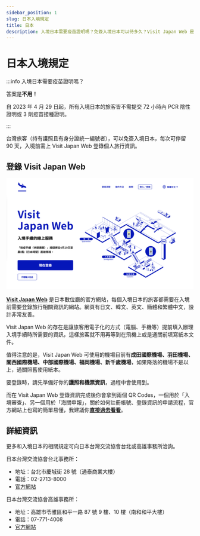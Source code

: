 ```yaml
---
sidebar_position: 1
slug: 日本入境規定
title: 日本
description: 入境日本需要疫苗證明嗎？免簽入境日本可以待多久？Visit Japan Web 是什麼？誰需要申請？要怎麼使用？
---
```


# 日本入境規定

:::info 入境日本需要疫苗證明嗎？

答案是**不用！**

自 2023 年 4 月 29 日起，所有入境日本的旅客皆不需提交 72 小時內 PCR 陰性證明或 3 劑疫苗接種證明。

:::

台灣旅客（持有護照且有身分證統一編號者），可以免簽入境日本，每次可停留 90 天，入境前需上 Visit Japan Web 登錄個人旅行資訊。

## 登錄 Visit Japan Web

![Visit Japan Web 官網畫面](./visit-japan-web.png)

[**Visit Japan Web**](https://vjw-lp.digital.go.jp/zh-hant/) 是日本數位廳的官方網站，每個入境日本的旅客都需要在入境前需要登錄旅行相關資訊的網站。網頁有日文、韓文、英文、簡體和繁體中文，設計非常友善。

Visit Japan Web 的存在是讓旅客用電子化的方式（電腦、手機等）提前填入辦理入境手續時所需要的資訊，這樣旅客就不用再等到在飛機上或是通關前填寫紙本文件。

值得注意的是，Visit Japan Web 可使用的機場目前有**成田國際機場、羽田機場、關西國際機場、中部國際機場、福岡機場、新千歲機場**，如果降落的機場不是以上，通關照舊使用紙本。

要登錄時，請先準備好你的**護照和機票資訊**，過程中會使用到。

而在 Visit Japan Web 登錄資訊完成後你會拿到兩個 QR Codes，一個用於「入境審查」、另一個用於「海關申報」，關於如何註冊帳號、登錄資訊的申請流程，官方網站上也寫的簡單易懂，我建議你[**直接過去看看**](https://vjw-lp.digital.go.jp/zh-hant/howto/)。

## 詳細資訊

更多和入境日本的相關規定可向日本台灣交流協會台北或高雄事務所洽詢。

日本台灣交流協會台北事務所：
- 地址：台北市慶城街 28 號（通泰商業大樓）
- 電話：02-2713-8000
- [官方網站](https://www.koryu.or.jp/tw)

日本台灣交流協會高雄事務所：
- 地址：高雄市苓雅區和平一路 87 號 9 樓、10 樓（南和和平大樓）
- 電話：07-771-4008
- [官方網站](https://www.koryu.or.jp/tw)